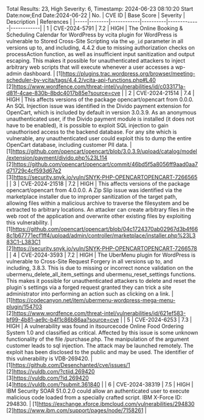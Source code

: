 Total Results: 23, High Severity: 6, Timestamp: 2024-06-23 08:10:20
Start Date:now;End Date:2024-06-22
| No. | CVE ID | Base Score | Severity | Description | References |
|-----|--------|------------|----------|-------------|------------|
| 1 | CVE-2024-5791 | 7.2  | HIGH | The Online Booking & Scheduling Calendar for WordPress by vcita plugin for WordPress is vulnerable to Stored Cross-Site Scripting via the `wp_id` parameter in all versions up to, and including, 4.4.2 due to missing authorization checks on processAction function, as well as insufficient input sanitization and output escaping. This makes it possible for unauthenticated attackers to inject arbitrary web scripts that will execute whenever a user accesses a wp-admin dashboard. | [1]https://plugins.trac.wordpress.org/browser/meeting-scheduler-by-vcita/tags/4.4.2/vcita-api-functions.php#L40<br>[2]https://www.wordfence.com/threat-intel/vulnerabilities/id/c033171a-d81f-4cae-830b-8bdc4017b85e?source=cve |
| 2 | CVE-2024-21514 | 7.4  | HIGH | This affects versions of the package opencart/opencart from 0.0.0. An SQL Injection issue was identified in the Divido payment extension for OpenCart, which is included by default in version 3.0.3.9. As an anonymous unauthenticated user, if the Divido payment module is installed (it does not have to be enabled), it is possible to exploit SQL injection to gain unauthorised access to the backend database. For any site which is vulnerable, any unauthenticated user could exploit this to dump the entire OpenCart database, including customer PII data. | [1]https://github.com/opencart/opencart/blob/3.0.3.9/upload/catalog/model/extension/payment/divido.php%23L114<br>[2]https://github.com/opencart/opencart/commit/46bd5f5a8056ff9aad0aa7d71729c4cf593d67e2<br>[3]https://security.snyk.io/vuln/SNYK-PHP-OPENCARTOPENCART-7266565 |
| 3 | CVE-2024-21518 | 7.2  | HIGH | This affects versions of the package opencart/opencart from 4.0.0.0. A Zip Slip issue was identified via the marketplace installer due to improper sanitization of the target path, allowing files within a malicious archive to traverse the filesystem and be extracted to arbitrary locations. An attacker can create arbitrary files in the web root of the application and overwrite other existing files by exploiting this vulnerability. | [1]https://github.com/opencart/opencart/blob/04c1724370ab02967d3b4f668c1b67771ecf1ff4/upload/admin/controller/marketplace/installer.php%23L383C1-L383C1<br>[2]https://security.snyk.io/vuln/SNYK-PHP-OPENCARTOPENCART-7266578 |
| 4 | CVE-2024-3593 | 7.2  | HIGH | The UberMenu plugin for WordPress is vulnerable to Cross-Site Request Forgery in all versions up to, and including, 3.8.3. This is due to missing or incorrect nonce validation on the ubermenu_delete_all_item_settings and ubermenu_reset_settings functions. This makes it possible for unauthenticated attackers to delete and reset the plugin`s settings via a forged request granted they can trick a site administrator into performing an action such as clicking on a link. | [1]https://codecanyon.net/item/ubermenu-wordpress-mega-menu-plugin/154703<br>[2]https://www.wordfence.com/threat-intel/vulnerabilities/id/621ef583-bf99-4b81-ae9c-b4f1c86b86aa?source=cve |
| 5 | CVE-2024-6253 | 7.3  | HIGH | A vulnerability was found in itsourcecode Online Food Ordering System 1.0 and classified as critical. Affected by this issue is some unknown functionality of the file /purchase.php. The manipulation of the argument customer leads to sql injection. The attack may be launched remotely. The exploit has been disclosed to the public and may be used. The identifier of this vulnerability is VDB-269420. | [1]https://github.com/Desenchanted/cve/issues/1<br>[2]https://vuldb.com/?ctiid.269420<br>[3]https://vuldb.com/?id.269420<br>[4]https://vuldb.com/?submit.361840 |
| 6 | CVE-2024-38319 | 7.5  | HIGH | IBM Security SOAR 51.0.2.0 could allow an authenticated user to execute malicious code loaded from a specially crafted script.  IBM X-Force ID:  294830. | [1]https://exchange.xforce.ibmcloud.com/vulnerabilities/294830<br>[2]https://www.ibm.com/support/pages/node/7158261 |
